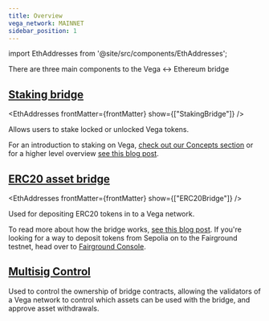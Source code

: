 ```yaml
---
title: Overview
vega_network: MAINNET
sidebar_position: 1
---
```


import EthAddresses from '@site/src/components/EthAddresses';

There are three main components to the Vega <-> Ethereum bridge

## [Staking bridge](./interfaces/IStake.md)

<EthAddresses frontMatter={frontMatter} show={["StakingBridge"]} />

Allows users to stake locked or unlocked Vega tokens.

For an introduction to staking on Vega, [check out our Concepts section](../../concepts/vega-chain.md#bridges-used-for-staking) or for a higher level overview [see this blog post](https://blog.vega.xyz/staking-on-vega-17f22113e3df).

## [ERC20 asset bridge](./interfaces/IERC20_Bridge_Logic.md)
<EthAddresses frontMatter={frontMatter} show={["ERC20Bridge"]} />

Used for depositing ERC20 tokens in to a Vega network.


To read more about how the bridge works, [see this blog post](https://blog.vega.xyz/vega-erc20-bridge-331a5235efa2). If you're looking for a way to deposit tokens from Sepolia on to the Fairground testnet, head over to [Fairground Console](https://console.fairground.wtf).

## [Multisig Control](./interfaces/IMultisigControl.md)
Used to control the ownership of bridge contracts, allowing the validators of a Vega network to control which assets can be used with the bridge, and approve asset withdrawals.